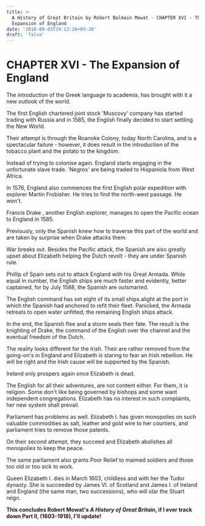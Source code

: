 ```yaml
---
title: >-
  A History of Great Britain by Robert Balmain Mowat - CHAPTER XVI - The
  Expansion of England
date: '2018-09-03T19:13:26+09:30'
draft: 'false'
---
```

# CHAPTER XVI - The Expansion of England

The introduction of the Greek language to academia, has brought with it a new outlook of the world.

The first English chartered joint stock 'Muscovy' company has started trading with Russia and in 1585, the English finally decided to start settling the New World.

Their attempt is through the Roanoke Colony, today North Carolina, and is a spectacular failure - however, it does result in the introduction of the tobacco plant and the potato to the kingdom.

Instead of trying to colonise again. England starts engaging in the unfortunate slave trade. 'Negros' are being traded to Hispaniola from West Africa.

In 1576, England also commences the first English polar expedition with explorer Martin Frobisher. He tries to find the north-west passage. He won't.

Francis Drake , another English explorer, manages to open the Pacific ocean to England in 1585.

Previously, only the Spanish knew how to traverse this part of the world and are taken by surprise when Drake attacks them. 

War breaks out. Besides the Pacific attack, the Spanish are also greatly upset about Elizabeth helping the Dutch revolt - they are under Spanish rule.

Phillip of Spain sets out to attack England with his Great Armada. While equal in number, the English ships are much faster and evidently, better captained, for by July 1588, the Spanish are outsmarted.

The English command has set eight of its small ships alight at the port in which the Spanish had anchored to refit their fleet. Panicked, the Armada retreats to open water unfitted; the remaining English ships attack.

In the end, the Spanish flee and a storm seals their fate. The result is the knighting of Drake, the command of the English over the channel and the eventual freedom of the Dutch.

The reality looks different for the Irish. Their are rather removed from the going-on's in England and Elizabeth is staring to fear an Irish rebellion. He will be right and the Irish cause will be supported by the Spanish.

Ireland only prospers again once Elizabeth is dead.

The English for all their adventures, are not content either. For them, it is religion. Some don't like being governed by bishops and some want independent congregations. Elizabeth has no interest in such complaints, her new system shall prevail.

Parliament has problems as well. Elizabeth I. has given monopolies on such valuable commodities as salt, leather and gold wire to her courtiers, and parliament tries to remove those patents.

On their second attempt, they succeed and Elizabeth abolishes all monopolies to keep the peace.

The same parliament also grants Poor Relief to maimed soldiers and those too old or too sick to work. 

Queen Elizabeth I. dies in March 1603, childless and with her the Tudor dynasty. She is succeeded by James VI. of Scotland and James I. of Ireland and England (the same man, two successions), who will star the Stuart reign.

**This concludes Robert Mowat's *A History of Great Britain*, if I ever track down Part II, (1603-1918), I'll update!**
